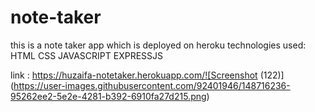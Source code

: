 # note-taker
this is a note taker app which is deployed on heroku 
technologies used: HTML CSS JAVASCRIPT EXPRESSJS 

link : https://huzaifa-notetaker.herokuapp.com/![Screenshot (122)](https://user-images.githubusercontent.com/92401946/148716236-95262ee2-5e2e-4281-b392-6910fa27d215.png)
